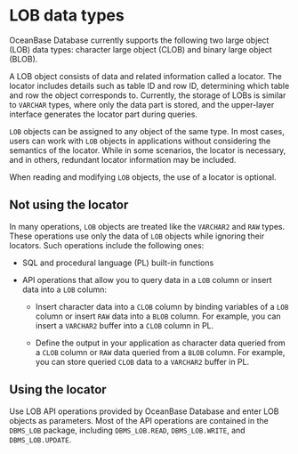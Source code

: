 # LOB data types

OceanBase Database currently supports the following two large object (LOB) data types:  character large object (CLOB) and binary large object (BLOB).

A LOB object consists of data and related information called a locator. The locator includes details such as table ID and row ID, determining which table and row the object corresponds to. Currently, the storage of LOBs is similar to `VARCHAR` types, where only the data part is stored, and the upper-layer interface generates the locator part during queries.

`LOB` objects can be assigned to any object of the same type. In most cases, users can work with `LOB` objects in applications without considering the semantics of the locator. While in some scenarios, the locator is necessary, and in others, redundant locator information may be included.

When reading and modifying `LOB` objects, the use of a locator is optional.

## Not using the locator

In many operations, `LOB` objects are treated like the `VARCHAR2` and `RAW` types. These operations use only the data of `LOB` objects while ignoring their locators. Such operations include the following ones:

* SQL and procedural language (PL) built-in functions

* API operations that allow you to query data in a `LOB` column or insert data into a `LOB` column:

   * Insert character data into a `CLOB` column by binding variables of a `LOB` column or insert `RAW` data into a `BLOB` column. For example, you can insert a `VARCHAR2` buffer into a `CLOB` column in PL.

   * Define the output in your application as character data queried from a `CLOB` column or `RAW` data queried from a `BLOB` column. For example, you can store queried `CLOB` data to a `VARCHAR2` buffer in PL.

## Using the locator

Use LOB API operations provided by OceanBase Database and enter LOB objects as parameters. Most of the API operations are contained in the `DBMS_LOB` package, including `DBMS_LOB.READ`, `DBMS_LOB.WRITE`, and `DBMS_LOB.UPDATE`.
